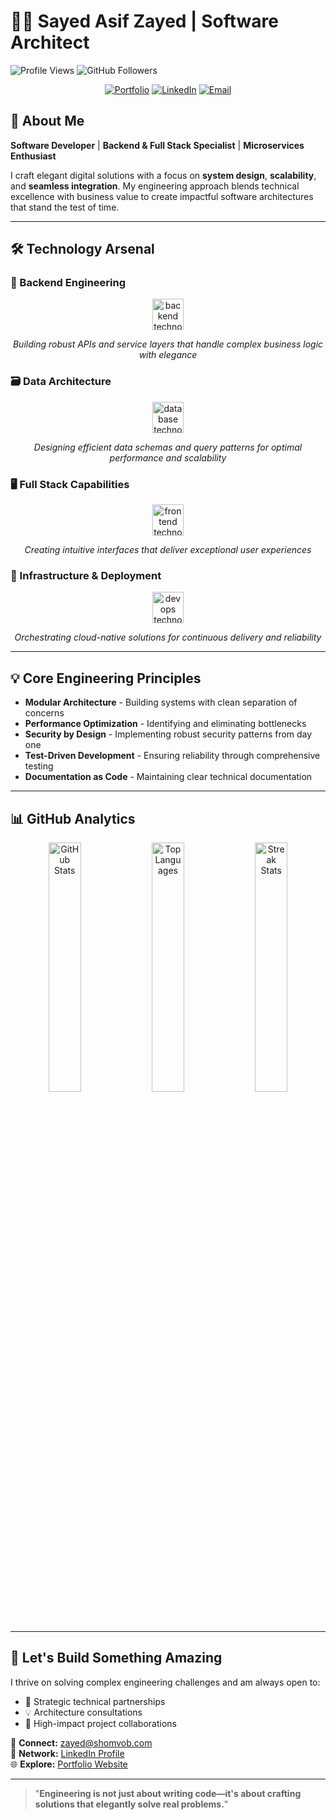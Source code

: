 # 👨‍💻 Sayed Asif Zayed | Software Architect

![Profile Views](https://komarev.com/ghpvc/?username=asif-zayed-33&label=Profile%20views&color=0e75b6&style=flat)
![GitHub Followers](https://img.shields.io/github/followers/asif-zayed-33?style=social)

<div align="center">
  
[![Portfolio](https://img.shields.io/badge/🚀_Portfolio-000000?style=for-the-badge&logo=react&logoColor=white)](https://zayedfahim.vercel.app)
[![LinkedIn](https://img.shields.io/badge/💼_LinkedIn-0077B5?style=for-the-badge&logo=linkedin&logoColor=white)](https://linkedin.com/in/zayed-fahim)
[![Email](https://img.shields.io/badge/📧_Email-D14836?style=for-the-badge&logo=gmail&logoColor=white)](mailto:zayed@shomvob.com)

</div>

## 🧠 About Me

**Software Developer** | **Backend & Full Stack Specialist** | **Microservices Enthusiast**

I craft elegant digital solutions with a focus on **system design**, **scalability**, and **seamless integration**. My engineering approach blends technical excellence with business value to create impactful software architectures that stand the test of time.

---

## 🛠️ Technology Arsenal

### 🔧 Backend Engineering
<div align="center">
  <img src="https://skillicons.dev/icons?i=nodejs,nestjs,express,graphql,typescript" alt="backend technologies" height="50"/>
  <p><em>Building robust APIs and service layers that handle complex business logic with elegance</em></p>
</div>

### 🗃️ Data Architecture
<div align="center">
  <img src="https://skillicons.dev/icons?i=mongodb,supabase,postgres,redis,mysql,prisma" alt="database technologies" height="50"/>
  <p><em>Designing efficient data schemas and query patterns for optimal performance and scalability</em></p>
</div>

### 🖥️ Full Stack Capabilities
<div align="center">
  <img src="https://skillicons.dev/icons?i=nextjs,react,tailwind,javascript" alt="frontend technologies" height="50"/>
  <p><em>Creating intuitive interfaces that deliver exceptional user experiences</em></p>
</div>

### 🚀 Infrastructure & Deployment
<div align="center">
  <img src="https://skillicons.dev/icons?i=docker,aws,github" alt="devops technologies" height="50"/>
  <p><em>Orchestrating cloud-native solutions for continuous delivery and reliability</em></p>
</div>

---

## 💡 Core Engineering Principles

- **Modular Architecture** - Building systems with clean separation of concerns
- **Performance Optimization** - Identifying and eliminating bottlenecks
- **Security by Design** - Implementing robust security patterns from day one
- **Test-Driven Development** - Ensuring reliability through comprehensive testing
- **Documentation as Code** - Maintaining clear technical documentation

---

## 📊 GitHub Analytics

<div align="center">
  <img src="https://github-readme-stats.vercel.app/api?username=asif-zayed-33&show_icons=true&theme=tokyonight&hide_border=true&count_private=true" alt="GitHub Stats" width="32%" />
  <img src="https://github-readme-stats.vercel.app/api/top-langs/?username=asif-zayed-33&layout=compact&theme=tokyonight&hide_border=true" alt="Top Languages" width="32%" />
  <img src="https://streak-stats.demolab.com/?user=asif-zayed-33&theme=tokyonight&hide_border=true" alt="Streak Stats" width="32%" />
</div>

---

## 📣 Let's Build Something Amazing

I thrive on solving complex engineering challenges and am always open to:
- 🤝 Strategic technical partnerships
- 💡 Architecture consultations
- 🚀 High-impact project collaborations

<div>
  
📧 **Connect:** [zayed@shomvob.com](mailto:zayed@shomvob.com)  
🔗 **Network:** [LinkedIn Profile](https://linkedin.com/in/zayed-fahim)  
🌐 **Explore:** [Portfolio Website](https://zayedfahim.vercel.app)

</div>

---

> "**Engineering is not just about writing code—it's about crafting solutions that elegantly solve real problems.**"
